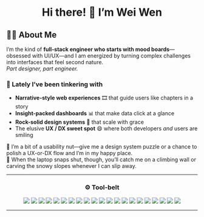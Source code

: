 <h1 align="center">Hi there! 👋 I’m Wei Wen</h1>

<h2>👨‍💻 About&nbsp;Me</h2>

<p>
  I’m the kind of <strong>full-stack engineer who starts with mood boards</strong>—obsessed with UI/UX—and
  I am energized by turning complex challenges into interfaces that feel second nature.<br/>
  <i>Part designer, part engineer.</i>
</p>

<h3>🔭 Lately I’ve been tinkering with</h3>
<ul>
  <li><strong>Narrative-style web experiences</strong>&nbsp;🎞️ that guide users like chapters in a story</li>
  <li><strong>Insight-packed dashboards</strong>&nbsp;📊 that make data click at a glance</li>
  <li><strong>Rock-solid design systems</strong>&nbsp;🧩 that scale with grace</li>
  <li>The elusive <strong>UX / DX sweet spot</strong>&nbsp;😄 where both developers <em>and</em> users are smiling</li>
</ul>

<p>
  🔧 I’m a bit of a usability nut—give me a design system puzzle or a chance to polish a UX-or-DX flow and I’m in my happy place. <br/>
  🧗 When the laptop snaps shut, though, you’ll catch me on a climbing wall or carving the snowy slopes whenever I can slip away.
</p>

<hr/>

<h3 align="center">⚙️&nbsp;Tool-belt</h3>

<p align="center">
  <!-- Frontend -->
  <img src="https://img.shields.io/badge/React-20232A?style=for-the-badge&logo=react" />
  <img src="https://img.shields.io/badge/Next.js-000000?style=for-the-badge&logo=next.js" />
  <img src="https://img.shields.io/badge/TailwindCSS-38B2AC?style=for-the-badge&logo=tailwind-css" />
  <img src="https://img.shields.io/badge/TypeScript-007ACC?style=for-the-badge&logo=typescript" />
  <img src="https://img.shields.io/badge/Three.js-000000?style=for-the-badge&logo=three.js" />
  <img src="https://img.shields.io/badge/Framer_Motion-white?style=for-the-badge&logo=framer" />
  <img src="https://img.shields.io/badge/GSAP-88CE02?style=for-the-badge&logo=greensock&logoColor=black" />

  <!-- Backend -->
  <img src="https://img.shields.io/badge/Node.js-339933?style=for-the-badge&logo=node.js" />
  <img src="https://img.shields.io/badge/Django-092E20?style=for-the-badge&logo=django" />
  <img src="https://img.shields.io/badge/Python-3776AB?style=for-the-badge&logo=python" />

  <!-- Databases -->
  <img src="https://img.shields.io/badge/MongoDB-47A248?style=for-the-badge&logo=mongodb&logoColor=white" />
  <img src="https://img.shields.io/badge/SQL-336791?style=for-the-badge&logo=postgresql&logoColor=white" />

  <!-- DevOps / Cloud -->
  <img src="https://img.shields.io/badge/Docker-2496ED?style=for-the-badge&logo=docker" />
  <img src="https://img.shields.io/badge/Kubernetes-326CE5?style=for-the-badge&logo=kubernetes&logoColor=white" />
  <img src="https://img.shields.io/badge/Git-000000?style=for-the-badge&logo=git" />
  <img src="https://img.shields.io/badge/GitHub-181717?style=for-the-badge&logo=github" />
  <img src="https://img.shields.io/badge/Amazon%20AWS-232F3E?style=for-the-badge&logo=amazonaws&logoColor=white" />
  <img src="https://img.shields.io/badge/Microsoft_Azure-0078D4?style=for-the-badge&logo=microsoftazure" />

  <!-- Markup -->
  <img src="https://img.shields.io/badge/HTML5-E34F26?style=for-the-badge&logo=html5&logoColor=white" />
  <img src="https://img.shields.io/badge/CSS3-1572B6?style=for-the-badge&logo=css3&logoColor=white" />

  <!-- Certifications -->
  <img src="https://img.shields.io/badge/Scrum_Certified-6DB33F?style=for-the-badge" />
</p>

<hr/>
